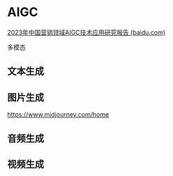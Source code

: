 # AIGC

[2023年中国营销领域AIGC技术应用研究报告 (baidu.com)](https://baijiahao.baidu.com/s?id=1797557926456837882&wfr=spider&for=pc)

多模态

## 文本生成



## 图片生成

https://www.midjourney.com/home

## 音频生成

## 视频生成